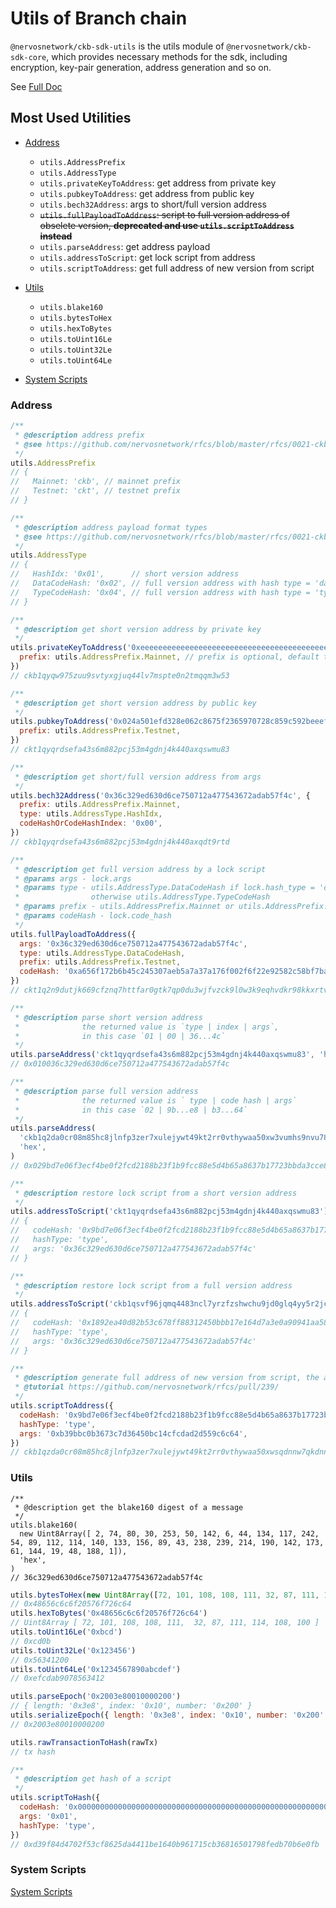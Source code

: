 # Utils of Branch chain

`@nervosnetwork/ckb-sdk-utils` is the utils module of `@nervosnetwork/ckb-sdk-core`, which provides necessary methods for the sdk, including encryption, key-pair generation, address generation and so on.

See [Full Doc](https://github.com/ckb-js/ckb-sdk-js/blob/develop/README.md)

## Most Used Utilities

- [Address](#address)

  - `utils.AddressPrefix`
  - `utils.AddressType`
  - `utils.privateKeyToAddress`: get address from private key
  - `utils.pubkeyToAddress`: get address from public key
  - `utils.bech32Address`: args to short/full version address
  - <del>`utils.fullPayloadToAddress`: script to full version address of obselete version, **deprecated and use `utils.scriptToAddress` instead**</del>
  - `utils.parseAddress`: get address payload
  - `utils.addressToScript`: get lock script from address
  - `utils.scriptToAddress`: get full address of new version from script

- [Utils](#utils)

  - `utils.blake160`
  - `utils.bytesToHex`
  - `utils.hexToBytes`
  - `utils.toUint16Le`
  - `utils.toUint32Le`
  - `utils.toUint64Le`

- [System Scripts](#system-scripts)

### Address

```js
/**
 * @description address prefix
 * @see https://github.com/nervosnetwork/rfcs/blob/master/rfcs/0021-ckb-address-format/0021-ckb-address-format.md#wrap-to-address
 */
utils.AddressPrefix
// {
//   Mainnet: 'ckb', // mainnet prefix
//   Testnet: 'ckt', // testnet prefix
// }
```

```js
/**
 * @description address payload format types
 * @see https://github.com/nervosnetwork/rfcs/blob/master/rfcs/0021-ckb-address-format/0021-ckb-address-format.md#payload-format-types
 */
utils.AddressType
// {
//   HashIdx: '0x01',      // short version address
//   DataCodeHash: '0x02', // full version address with hash type = 'data'
//   TypeCodeHash: '0x04', // full version address with hash type = 'type'
// }
```

```js
/**
 * @description get short version address by private key
 */
utils.privateKeyToAddress('0xeeeeeeeeeeeeeeeeeeeeeeeeeeeeeeeeeeeeeeeeeeeeeeeeeeeeeeeeeeeeeeee', {
  prefix: utils.AddressPrefix.Mainnet, // prefix is optional, default to 'ckb'
})
// ckb1qyqw975zuu9svtyxgjuq44lv7mspte0n2tmqqm3w53
```

```js
/**
 * @description get short version address by public key
 */
utils.pubkeyToAddress('0x024a501efd328e062c8675f2365970728c859c592beeefd6be8ead3d901330bc01', {
  prefix: utils.AddressPrefix.Testnet,
})
// ckt1qyqrdsefa43s6m882pcj53m4gdnj4k440axqswmu83
```

```js
/**
 * @description get short/full version address from args
 */
utils.bech32Address('0x36c329ed630d6ce750712a477543672adab57f4c', {
  prefix: utils.AddressPrefix.Mainnet,
  type: utils.AddressType.HashIdx,
  codeHashOrCodeHashIndex: '0x00',
})
// ckb1qyqrdsefa43s6m882pcj53m4gdnj4k440axqdt9rtd
```

```js
/**
 * @description get full version address by a lock script
 * @params args - lock.args
 * @params type - utils.AddressType.DataCodeHash if lock.hash_type = 'data'
 *                otherwise utils.AddressType.TypeCodeHash
 * @params prefix - utils.AddressPrefix.Mainnet or utils.AddressPrefix.Testnet
 * @params codeHash - lock.code_hash
 */
utils.fullPayloadToAddress({
  args: '0x36c329ed630d6ce750712a477543672adab57f4c',
  type: utils.AddressType.DataCodeHash,
  prefix: utils.AddressPrefix.Testnet,
  codeHash: '0xa656f172b6b45c245307aeb5a7a37a176f002f6f22e92582c58bf7ba362e4176',
})
// ckt1q2n9dutjk669cfznq7httfar0gtk7qp0du3wjfvzck9l0w3k9eqhvdkr98kkxrtvuag8z2j8w4pkw2k6k4l5czshhac
```

```js
/**
 * @description parse short version address
 *              the returned value is `type | index | args`,
 *              in this case `01 | 00 | 36...4c`
 */
utils.parseAddress('ckt1qyqrdsefa43s6m882pcj53m4gdnj4k440axqswmu83', 'hex')
// 0x010036c329ed630d6ce750712a477543672adab57f4c

/**
 * @description parse full version address
 *              the returned value is ` type | code hash | args`
 *              in this case `02 | 9b...e8 | b3...64`
 */
utils.parseAddress(
  'ckb1q2da0cr08m85hc8jlnfp3zer7xulejywt49kt2rr0vthywaa50xw3vumhs9nvu786dj9p0q5elx66t24n3kxgdwd2q8',
  'hex',
)
// 0x029bd7e06f3ecf4be0f2fcd2188b23f1b9fcc88e5d4b65a8637b17723bbda3cce8b39bbc0b3673c7d36450bc14cfcdad2d559c6c64
```

```js
/**
 * @description restore lock script from a short version address
 */
utils.addressToScript('ckt1qyqrdsefa43s6m882pcj53m4gdnj4k440axqswmu83')
// {
//   codeHash: '0x9bd7e06f3ecf4be0f2fcd2188b23f1b9fcc88e5d4b65a8637b17723bbda3cce8',
//   hashType: 'type',
//   args: '0x36c329ed630d6ce750712a477543672adab57f4c'
// }

/**
 * @description restore lock script from a full version address
 */
utils.addressToScript('ckb1qsvf96jqmq4483ncl7yrzfzshwchu9jd0glq4yy5r2jcsw04d7xlydkr98kkxrtvuag8z2j8w4pkw2k6k4l5czfy37k')
// {
//   codeHash: '0x1892ea40d82b53c678ff88312450bbb17e164d7a3e0a90941aa58839f56f8df2',
//   hashType: 'type',
//   args: '0x36c329ed630d6ce750712a477543672adab57f4c'
// }
```

```js
/**
 * @description generate full address of new version from script, the address conforms to format type 0x00
 * @tutorial https://github.com/nervosnetwork/rfcs/pull/239/
 */
utils.scriptToAddress({
  codeHash: '0x9bd7e06f3ecf4be0f2fcd2188b23f1b9fcc88e5d4b65a8637b17723bbda3cce8',
  hashType: 'type',
  args: '0xb39bbc0b3673c7d36450bc14cfcdad2d559c6c64',
})
// ckb1qzda0cr08m85hc8jlnfp3zer7xulejywt49kt2rr0vthywaa50xwsqdnnw7qkdnnclfkg59uzn8umtfd2kwxceqxwquc4
```

### Utils

```plain
/**
 * @description get the blake160 digest of a message
 */
utils.blake160(
  new Uint8Array([ 2, 74, 80, 30, 253, 50, 142, 6, 44, 134, 117, 242, 54, 89, 112, 114, 140, 133, 156, 89, 43, 238, 239, 214, 190, 142, 173, 61, 144, 19, 48, 188, 1]),
  'hex',
)
// 36c329ed630d6ce750712a477543672adab57f4c
```

```js
utils.bytesToHex(new Uint8Array([72, 101, 108, 108, 111, 32, 87, 111, 114, 108, 100]))
// 0x48656c6c6f20576f726c64
utils.hexToBytes('0x48656c6c6f20576f726c64')
// Uint8Array [ 72, 101, 108, 108, 111,  32, 87, 111, 114, 108, 100 ]
utils.toUint16Le('0xbcd')
// 0xcd0b
utils.toUint32Le('0x123456')
// 0x56341200
utils.toUint64Le('0x1234567890abcdef')
// 0xefcdab9078563412
```

```js
utils.parseEpoch('0x2003e80010000200')
// { length: '0x3e8', index: '0x10', number: '0x200' }
utils.serializeEpoch({ length: '0x3e8', index: '0x10', number: '0x200' })
// 0x2003e80010000200
```

```js
utils.rawTransactionToHash(rawTx)
// tx hash
```

```js
/**
 * @description get hash of a script
 */
utils.scriptToHash({
  codeHash: '0x0000000000000000000000000000000000000000000000000000000000000000',
  args: '0x01',
  hashType: 'type',
})
// 0xd39f84d4702f53cf8625da4411be1640b961715cb36816501798fedb70b6e0fb
```

### System Scripts

[System Scripts](https://github.com/ckb-js/ckb-sdk-js/blob/develop/packages/ckb-sdk-utils/src/systemScripts.ts)
